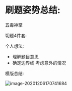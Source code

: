 # 刷题姿势总结:



五毒神掌

切题4件套:

个人想法:

- 理解题目意思
- 确定边界线   考虑意外的情况



模版总结:

![image-20201206170741684](C:\Users\10638\AppData\Roaming\Typora\typora-user-images\image-20201206170741684.png)